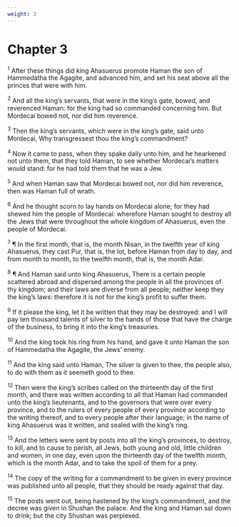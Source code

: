 ```yaml
---
weight: 3
---
```


# Chapter 3

<sup>1</sup> After these things did king Ahasuerus promote Haman the son of Hammedatha the Agagite, and advanced him, and set his seat above all the princes that were with him. 

<sup>2</sup> And all the king’s servants, that were in the king’s gate, bowed, and reverenced Haman: for the king had so commanded concerning him. But Mordecai bowed not, nor did him reverence. 

<sup>3</sup> Then the king’s servants, which were in the king’s gate, said unto Mordecai, Why transgressest thou the king’s commandment? 

<sup>4</sup> Now it came to pass, when they spake daily unto him, and he hearkened not unto them, that they told Haman, to see whether Mordecai’s matters would stand: for he had told them that he was a Jew. 

<sup>5</sup> And when Haman saw that Mordecai bowed not, nor did him reverence, then was Haman full of wrath. 

<sup>6</sup> And he thought scorn to lay hands on Mordecai alone; for they had shewed him the people of Mordecai: wherefore Haman sought to destroy all the Jews that were throughout the whole kingdom of Ahasuerus, even the people of Mordecai. 

<sup>7</sup> ¶ In the first month, that is, the month Nisan, in the twelfth year of king Ahasuerus, they cast Pur, that is, the lot, before Haman from day to day, and from month to month, to the twelfth month, that is, the month Adar. 

<sup>8</sup> ¶ And Haman said unto king Ahasuerus, There is a certain people scattered abroad and dispersed among the people in all the provinces of thy kingdom; and their laws are diverse from all people; neither keep they the king’s laws: therefore it is not for the king’s profit to suffer them. 

<sup>9</sup> If it please the king, let it be written that they may be destroyed: and I will pay ten thousand talents of silver to the hands of those that have the charge of the business, to bring it into the king’s treasuries. 

<sup>10</sup> And the king took his ring from his hand, and gave it unto Haman the son of Hammedatha the Agagite, the Jews’ enemy. 

<sup>11</sup> And the king said unto Haman, The silver is given to thee, the people also, to do with them as it seemeth good to thee. 

<sup>12</sup> Then were the king’s scribes called on the thirteenth day of the first month, and there was written according to all that Haman had commanded unto the king’s lieutenants, and to the governors that were over every province, and to the rulers of every people of every province according to the writing thereof, and to every people after their language; in the name of king Ahasuerus was it written, and sealed with the king’s ring. 

<sup>13</sup> And the letters were sent by posts into all the king’s provinces, to destroy, to kill, and to cause to perish, all Jews, both young and old, little children and women, in one day, even upon the thirteenth day of the twelfth month, which is the month Adar, and to take the spoil of them for a prey. 

<sup>14</sup> The copy of the writing for a commandment to be given in every province was published unto all people, that they should be ready against that day. 

<sup>15</sup> The posts went out, being hastened by the king’s commandment, and the decree was given in Shushan the palace. And the king and Haman sat down to drink; but the city Shushan was perplexed. 


